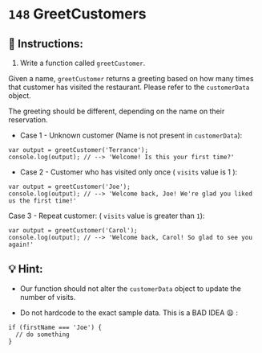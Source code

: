 # `148` GreetCustomers

## 📝 Instructions:

1. Write a function called `greetCustomer`.

Given a name, `greetCustomer` returns a greeting based on how many times that customer has visited the restaurant.  Please refer to the `customerData` object. 

The greeting should be different, depending on the name on their reservation.

+ Case 1 - Unknown customer (Name is not present in `customerData`): 

```Js
var output = greetCustomer('Terrance');
console.log(output); // --> 'Welcome! Is this your first time?'
```

+ Case 2 - Customer who has visited only once ( `visits` value is 1 ):

```Js
var output = greetCustomer('Joe');
console.log(output); // --> 'Welcome back, Joe! We're glad you liked us the first time!'
```

Case 3 - Repeat customer: ( `visits` value is greater than `1`):

```Js
var output = greetCustomer('Carol');
console.log(output); // --> 'Welcome back, Carol! So glad to see you again!'
```

## 💡 Hint:

* Our function should not alter the `customerData` object to update the number of visits.

* Do not hardcode to the exact sample data. This is a BAD IDEA 😩 :

```Js
if (firstName === 'Joe') {
  // do something
}
```